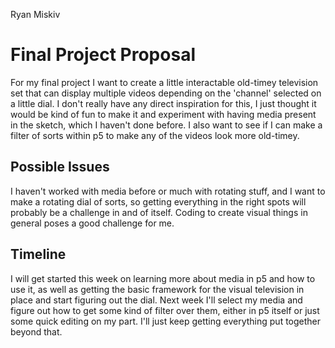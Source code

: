 Ryan Miskiv

# Final Project Proposal

For my final project I want to create a little interactable old-timey television set that can display multiple videos depending on the 'channel' selected on a little dial. I don't really have any direct inspiration for this, I just thought it would be kind of fun to make it and experiment with having media present in the sketch, which I haven't done before. I also want to see if I can make a filter of sorts within p5 to make any of the videos look more old-timey.

## Possible Issues

I haven't worked with media before or much with rotating stuff, and I want to make a rotating dial of sorts, so getting everything in the right spots will probably be a challenge in and of itself. Coding to create visual things in general poses a good challenge for me.

## Timeline

I will get started this week on learning more about media in p5 and how to use it, as well as getting the basic framework for the visual television in place and start figuring out the dial.
Next week I'll select my media and figure out how to get some kind of filter over them, either in p5 itself or just some quick editing on my part. I'll just keep getting everything put together beyond that.
